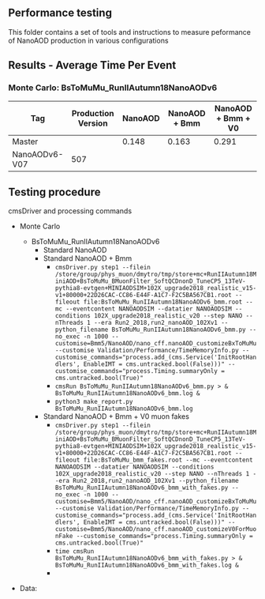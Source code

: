 ## Performance testing
This folder contains a set of tools and instructions to measure 
peformance of NanoAOD production in various configurations

## Results - Average Time Per Event
### Monte Carlo: BsToMuMu_RunIIAutumn18NanoAODv6
| Tag           | Production Version | NanoAOD | NanoAOD + Bmm | NanoAOD + Bmm + V0 |
| ------------- | ------------------ | ------- |-------------- | ------------------ | 
| Master        |                    | 0.148   | 0.163         | 0.291              | 
| NanoAODv6-V07 | 507                |         |               |                    |


## Testing procedure
cmsDriver and processing commands
* Monte Carlo
   * BsToMuMu_RunIIAutumn18NanoAODv6
      * Standard NanoAOD
      * Standard NanoAOD + Bmm
         * ```cmsDriver.py step1 --filein /store/group/phys_muon/dmytro/tmp/store+mc+RunIIAutumn18MiniAOD+BsToMuMu_BMuonFilter_SoftQCDnonD_TuneCP5_13TeV-pythia8-evtgen+MINIAODSIM+102X_upgrade2018_realistic_v15-v1+80000+22D26CAC-CC86-E44F-A1C7-F2C5BA567CB1.root --fileout file:BsToMuMu_RunIIAutumn18NanoAODv6_bmm.root --mc --eventcontent NANOAODSIM --datatier NANOAODSIM --conditions 102X_upgrade2018_realistic_v20 --step NANO --nThreads 1 --era Run2_2018,run2_nanoAOD_102Xv1 --python_filename BsToMuMu_RunIIAutumn18NanoAODv6_bmm.py --no_exec -n 1000 --customise=Bmm5/NanoAOD/nano_cff.nanoAOD_customizeBxToMuMu --customise Validation/Performance/TimeMemoryInfo.py --customise_commands="process.add_(cms.Service('InitRootHandlers', EnableIMT = cms.untracked.bool(False)))" --customise_commands="process.Timing.summaryOnly = cms.untracked.bool(True)"```
         * ```cmsRun BsToMuMu_RunIIAutumn18NanoAODv6_bmm.py > & BsToMuMu_RunIIAutumn18NanoAODv6_bmm.log &```
         * ```python3 make_report.py BsToMuMu_RunIIAutumn18NanoAODv6_bmm.log```
      * Standard NanoAOD + Bmm + V0 muon fakes
         * ```cmsDriver.py step1 --filein /store/group/phys_muon/dmytro/tmp/store+mc+RunIIAutumn18MiniAOD+BsToMuMu_BMuonFilter_SoftQCDnonD_TuneCP5_13TeV-pythia8-evtgen+MINIAODSIM+102X_upgrade2018_realistic_v15-v1+80000+22D26CAC-CC86-E44F-A1C7-F2C5BA567CB1.root --fileout file:BsToMuMu_bmm_fakes.root --mc --eventcontent NANOAODSIM --datatier NANOAODSIM --conditions 102X_upgrade2018_realistic_v20 --step NANO --nThreads 1 --era Run2_2018,run2_nanoAOD_102Xv1 --python_filename BsToMuMu_RunIIAutumn18NanoAODv6_bmm_with_fakes.py --no_exec -n 1000 --customise=Bmm5/NanoAOD/nano_cff.nanoAOD_customizeBxToMuMu --customise Validation/Performance/TimeMemoryInfo.py --customise_commands="process.add_(cms.Service('InitRootHandlers', EnableIMT = cms.untracked.bool(False)))" --customise=Bmm5/NanoAOD/nano_cff.nanoAOD_customizeV0ForMuonFake --customise_commands="process.Timing.summaryOnly = cms.untracked.bool(True)"```
         * ```time cmsRun BsToMuMu_RunIIAutumn18NanoAODv6_bmm_with_fakes.py > & BsToMuMu_RunIIAutumn18NanoAODv6_bmm_with_fakes.log &```
         * 

* Data:


